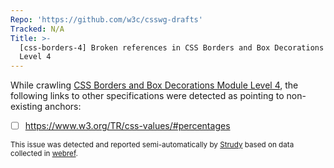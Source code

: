 ```yaml
---
Repo: 'https://github.com/w3c/csswg-drafts'
Tracked: N/A
Title: >-
  [css-borders-4] Broken references in CSS Borders and Box Decorations Module
  Level 4
---
```


While crawling [CSS Borders and Box Decorations Module Level 4](https://drafts.csswg.org/css-borders-4/), the following links to other specifications were detected as pointing to non-existing anchors:
* [ ] https://www.w3.org/TR/css-values/#percentages

<sub>This issue was detected and reported semi-automatically by [Strudy](https://github.com/w3c/strudy/) based on data collected in [webref](https://github.com/w3c/webref/).</sub>
